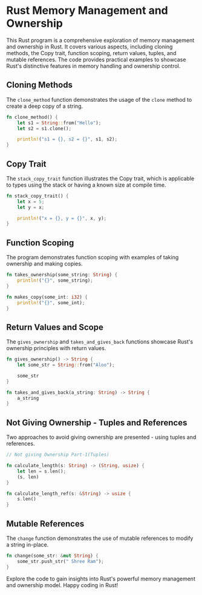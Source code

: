 # Rust Memory Management and Ownership

This Rust program is a comprehensive exploration of memory management and ownership in Rust. It covers various aspects, including cloning methods, the Copy trait, function scoping, return values, tuples, and mutable references. The code provides practical examples to showcase Rust's distinctive features in memory handling and ownership control.

## Cloning Methods

The `clone_method` function demonstrates the usage of the `clone` method to create a deep copy of a string.

```rust
fn clone_method() {
    let s1 = String::from("Hello");
    let s2 = s1.clone();

    println!("s1 = {}, s2 = {}", s1, s2);
}
```

## Copy Trait

The `stack_copy_trait` function illustrates the Copy trait, which is applicable to types using the stack or having a known size at compile time.

```rust
fn stack_copy_trait() {
    let x = 5;
    let y = x;

    println!("x = {}, y = {}", x, y);
}
```

## Function Scoping

The program demonstrates function scoping with examples of taking ownership and making copies.

```rust
fn takes_ownership(some_string: String) {
    println!("{}", some_string);
}

fn makes_copy(some_int: i32) {
    println!("{}", some_int);
}
```

## Return Values and Scope

The `gives_ownership` and `takes_and_gives_back` functions showcase Rust's ownership principles with return values.

```rust
fn gives_ownership() -> String {
    let some_str = String::from("Aloo");

    some_str
}

fn takes_and_gives_back(a_string: String) -> String {
    a_string
}
```

## Not Giving Ownership - Tuples and References

Two approaches to avoid giving ownership are presented - using tuples and references.

```rust
// Not giving Ownership Part-1(Tuples)

fn calculate_length(s: String) -> (String, usize) {
    let len = s.len();
    (s, len)
}

fn calculate_length_ref(s: &String) -> usize {
    s.len()
}
```

## Mutable References

The `change` function demonstrates the use of mutable references to modify a string in-place.

```rust
fn change(some_str: &mut String) {
    some_str.push_str(" Shree Ram");
}
```

Explore the code to gain insights into Rust's powerful memory management and ownership model. Happy coding in Rust!
